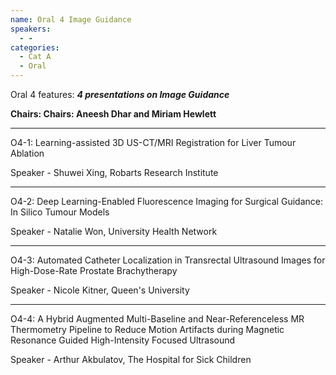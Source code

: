 ```yaml
---
name: Oral 4 Image Guidance
speakers:
  - -
categories:
  - Cat A
  - Oral
---
```


Oral 4 features: _**4 presentations on Image Guidance**_

**Chairs: Chairs: Aneesh Dhar and Miriam Hewlett**
_____________________________________________________

O4-1: Learning-assisted 3D US-CT/MRI Registration for Liver Tumour Ablation

Speaker - Shuwei Xing, Robarts Research Institute
_____________________________________________________
O4-2: Deep Learning-Enabled Fluorescence Imaging for Surgical Guidance: In Silico Tumour Models

Speaker - Natalie Won, University Health Network
_____________________________________________________
O4-3: Automated Catheter Localization in Transrectal Ultrasound Images for High-Dose-Rate Prostate Brachytherapy

Speaker - Nicole Kitner, Queen's University
_____________________________________________________
O4-4: A Hybrid Augmented Multi-Baseline and Near-Referenceless MR Thermometry Pipeline to Reduce Motion Artifacts during Magnetic Resonance Guided High-Intensity Focused Ultrasound

Speaker - Arthur Akbulatov, The Hospital for Sick Children

